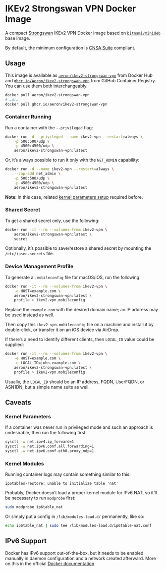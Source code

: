 # IKEv2 Strongswan VPN Docker Image

A compact [Strongswan](https://strongswan.org) IKEv2 VPN Docker image based on
[`bitnami/minideb`](https://hub.docker.com/r/bitnami/minideb) base image.

By default, the minimum configuration is
[CNSA Suite](https://apps.nsa.gov/iaarchive/programs/iad-initiatives/cnsa-suite.cfm)
compliant.

## Usage

This image is available as
[`aeron/ikev2-strongswan-vpn`](https://hub.docker.com/r/aeron/ikev2-strongswan-vpn)
from Docker Hub and
[`ghcr.io/Aeron/ikev2-strongswan-vpn`](https://github.com/Aeron/ikev2-strongswan-vpn/pkgs/container/ikev2-strongswan-vpn)
from GitHub Container Registry. You can use them both interchangeably.

```sh
docker pull aeron/ikev2-strongswan-vpn
# …or…
docker pull ghcr.io/aeron/ikev2-strongswan-vpn
```

### Container Running

Run a container with the `--privileged` flag:

```sh
docker run -d --privileged --name ikev2-vpn --restart=always \
    -p 500:500/udp \
    -p 4500:4500/udp \
    aeron/ikev2-strongswan-vpn:latest
```

Or, it’s always possible to run it only with the `NET_ADMIN` capability:

```sh
docker run -d --name ikev2-vpn --restart=always \
    --cap-add net_admin \
    -p 500:500/udp \
    -p 4500:4500/udp \
    aeron/ikev2-strongswan-vpn:latest
```

**Note**: In this case, related [kernel parameters setup](#kernel-parameters) required
before.

### Shared Secret

To get a shared secret only, use the following:

```sh
docker run -it --rm --volumes-from ikev2-vpn \
    aeron/ikev2-strongswan-vpn:latest \
    secret
```

Optionally, it’s possible to save/restore a shared secret by mounting the
`/etc/ipsec.secrets` file.

### Device Management Profile

To generate a `.mobileconfig` file for macOS/iOS, run the following:

```sh
docker run -it --rm --volumes-from ikev2-vpn \
    -e HOST=example.com \
    aeron/ikev2-strongswan-vpn:latest \
    profile > ikev2-vpn.mobileconfig
```

Replace the `example.com` with the desired domain name; an IP address may be used
instead as well.

Then copy this `ikev2-vpn.mobileconfig` file on a machine and install it by
double-click, or transfer it on an iOS device via AirDrop.

If there’s a need to identify different clients, then `LOCAL_ID` value could be
supplied:

```sh
docker run -it --rm --volumes-from ikev2-vpn \
    -e HOST=example.com \
    -e LOCAL_ID=john.example.com \
    aeron/ikev2-strongswan-vpn:latest \
    profile > ikev2-vpn.mobileconfig
```

Usually, the `LOCAL_ID` should be an IP address, FQDN, UserFQDN, or ASN1DN, but a simple
name suits as well.

## Caveats

### Kernel Parameters

If a container was never run in privileged mode and such an approach is undesirable,
then run the following first:

```sh
sysctl -w net.ipv4.ip_forward=1
sysctl -w net.ipv6.conf.all.forwarding=1
sysctl -w net.ipv6.conf.eth0.proxy_ndp=1
```

### Kernel Modules

Running container logs may contain something similar to this:

```text
ip6tables-restore: unable to initialize table 'nat'
```

Probably, Docker doesn’t load a proper kernel module for IPv6 NAT, so it’ll be necessary
to run `modprobe` first:

```sh
sudo modprobe ip6table_nat
```

Or simply put a config in `/lib/modules-load.d/` permanently, like so:

```sh
echo ip6table_nat | sudo tee /lib/modules-load.d/ip6table-nat.conf
```

## IPv6 Support

Docker has IPv6 support out-of-the-box, but it needs to be enabled manually in daemon
configuration and a network created afterward. More on this in the official
[Docker documentation](https://docs.docker.com/config/daemon/ipv6/).
